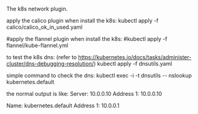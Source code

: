 The k8s network plugin.

apply the calico plugin when install the k8s:
kubectl apply -f calico/calico_ok_in_used.yaml

#apply the flannel plugin when install the k8s:
#kubectl apply -f flannel/kube-flannel.yml

to test the k8s dns: 
(refer to https://kubernetes.io/docs/tasks/administer-cluster/dns-debugging-resolution/)
kubectl apply -f dnsutils.yaml

simple command to check the dns:
kubectl exec -i -t dnsutils -- nslookup kubernetes.default

the normal output is like:
Server:    10.0.0.10
Address 1: 10.0.0.10

Name:      kubernetes.default
Address 1: 10.0.0.1
